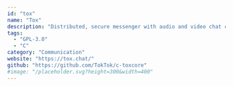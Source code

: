 ```yaml
---
id: "tox"
name: "Tox"
description: "Distributed, secure messenger with audio and video chat capabilities."
tags:
  - "GPL-3.0"
  - "C"
category: "Communication"
website: "https://tox.chat/"
github: "https://github.com/TokTok/c-toxcore"
#image: "/placeholder.svg?height=300&width=400"
---
```


